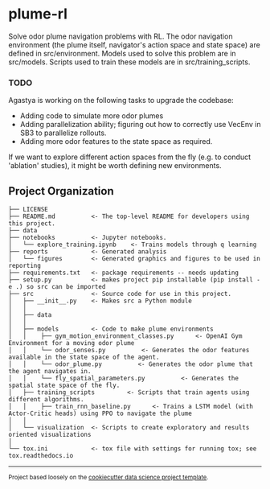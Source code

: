 plume-rl
==============================

Solve odor plume navigation problems with RL. The odor navigation environment (the plume itself, navigator's action space and state space) are defined in src/environment.
Models used to solve this problem are in src/models. Scripts used to train these models are in src/training_scripts.

### TODO
Agastya is working on the following tasks to upgrade the codebase:
* Adding code to simulate more odor plumes
* Adding parallelization ability; figuring out how to correctly use VecEnv in SB3 to parallelize rollouts.
* Adding more odor features to the state space as required.

If we want to explore different action spaces from the fly (e.g. to conduct 'ablation' studies), it might
be worth defining new environments.

Project Organization
------------

    ├── LICENSE
    ├── README.md          <- The top-level README for developers using this project.
    ├── data
    ├── notebooks          <- Jupyter notebooks.
    │   └── explore_training.ipynb    <- Trains models through q learning
    ├── reports            <- Generated analysis
    │   └── figures        <- Generated graphics and figures to be used in reporting
    ├── requirements.txt   <- package requirements -- needs updating
    ├── setup.py           <- makes project pip installable (pip install -e .) so src can be imported
    ├── src                <- Source code for use in this project.
    │   ├── __init__.py    <- Makes src a Python module
    │   │
    │   ├── data
    │   │
    │   ├── models         <- Code to make plume environments
    │   │    ├── gym_motion_environment_classes.py      <- OpenAI Gym Environment for a moving odor plume
    │   │    └── odor_senses.py          <- Generates the odor features available in the state space of the agent.
    │   │    └── odor_plume.py          <- Generates the odor plume that the agent navigates in.
    │   │    └── fly_spatial_parameters.py          <- Generates the spatial state space of the fly.
    │   ├── training_scripts         <- Scripts that train agents using different algorithms.
    │   │    ├── train_rnn_baseline.py      <- Trains a LSTM model (with Actor-Critic heads) using PPO to navigate the plume
    │   │     
    │   └── visualization  <- Scripts to create exploratory and results oriented visualizations
    │
    └── tox.ini            <- tox file with settings for running tox; see tox.readthedocs.io


--------

<p><small>Project based loosely on the <a target="_blank" href="https://drivendata.github.io/cookiecutter-data-science/">cookiecutter data science project template</a>.</small></p>
